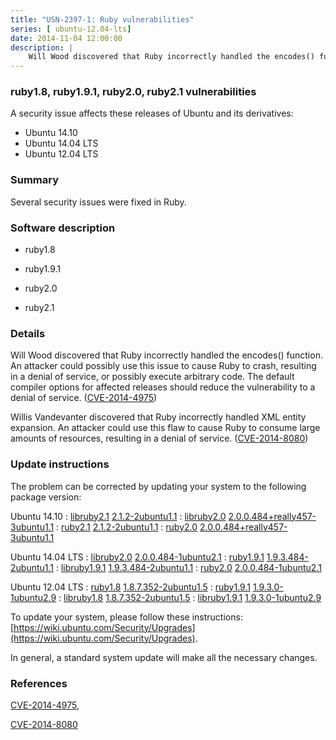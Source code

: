 ```yaml
---
title: "USN-2397-1: Ruby vulnerabilities"
series: [ ubuntu-12.04-lts]
date: 2014-11-04 12:00:00
description: |
    Will Wood discovered that Ruby incorrectly handled the encodes() function. An attacker could possibly use this issue to cause Ruby to crash, resulting in a denial of service, or possibly execute arbitrary code. The default compiler options for affected releases should reduce the vulnerability to a denial of service. ([CVE-2014-4975](http://people.ubuntu.com/~ubuntu-security/cve/CVE-2014-4975))
--- 
```

 
 


### ruby1.8, ruby1.9.1, ruby2.0, ruby2.1 vulnerabilities

A security issue affects these releases of Ubuntu and its derivatives:

* Ubuntu 14.10
* Ubuntu 14.04 LTS
* Ubuntu 12.04 LTS

### Summary

Several security issues were fixed in Ruby. 

### Software description

* ruby1.8 

* ruby1.9.1 

* ruby2.0 

* ruby2.1 

### Details

Will Wood discovered that Ruby incorrectly handled the encodes() function. An attacker could possibly use this issue to cause Ruby to crash, resulting in a denial of service, or possibly execute arbitrary code. The default compiler options for affected releases should reduce the vulnerability to a denial of service. ([CVE-2014-4975](http://people.ubuntu.com/~ubuntu-security/cve/CVE-2014-4975))

Willis Vandevanter discovered that Ruby incorrectly handled XML entity expansion. An attacker could use this flaw to cause Ruby to consume large amounts of resources, resulting in a denial of service. ([CVE-2014-8080](http://people.ubuntu.com/~ubuntu-security/cve/CVE-2014-8080)) 

### Update instructions

The problem can be corrected by updating your system to the following package version:

Ubuntu 14.10
 : [libruby2.1](https://launchpad.net/ubuntu/+source/ruby2.1) <span> [2.1.2-2ubuntu1.1](https://launchpad.net/ubuntu/+source/ruby2.1/2.1.2-2ubuntu1.1) </span> 
 : [libruby2.0](https://launchpad.net/ubuntu/+source/ruby2.0) <span> [2.0.0.484+really457-3ubuntu1.1](https://launchpad.net/ubuntu/+source/ruby2.0/2.0.0.484+really457-3ubuntu1.1) </span> 
 : [ruby2.1](https://launchpad.net/ubuntu/+source/ruby2.1) <span> [2.1.2-2ubuntu1.1](https://launchpad.net/ubuntu/+source/ruby2.1/2.1.2-2ubuntu1.1) </span> 
 : [ruby2.0](https://launchpad.net/ubuntu/+source/ruby2.0) <span> [2.0.0.484+really457-3ubuntu1.1](https://launchpad.net/ubuntu/+source/ruby2.0/2.0.0.484+really457-3ubuntu1.1) </span> 

Ubuntu 14.04 LTS
 : [libruby2.0](https://launchpad.net/ubuntu/+source/ruby2.0) <span> [2.0.0.484-1ubuntu2.1](https://launchpad.net/ubuntu/+source/ruby2.0/2.0.0.484-1ubuntu2.1) </span> 
 : [ruby1.9.1](https://launchpad.net/ubuntu/+source/ruby1.9.1) <span> [1.9.3.484-2ubuntu1.1](https://launchpad.net/ubuntu/+source/ruby1.9.1/1.9.3.484-2ubuntu1.1) </span> 
 : [libruby1.9.1](https://launchpad.net/ubuntu/+source/ruby1.9.1) <span> [1.9.3.484-2ubuntu1.1](https://launchpad.net/ubuntu/+source/ruby1.9.1/1.9.3.484-2ubuntu1.1) </span> 
 : [ruby2.0](https://launchpad.net/ubuntu/+source/ruby2.0) <span> [2.0.0.484-1ubuntu2.1](https://launchpad.net/ubuntu/+source/ruby2.0/2.0.0.484-1ubuntu2.1) </span> 

Ubuntu 12.04 LTS
 : [ruby1.8](https://launchpad.net/ubuntu/+source/ruby1.8) <span> [1.8.7.352-2ubuntu1.5](https://launchpad.net/ubuntu/+source/ruby1.8/1.8.7.352-2ubuntu1.5) </span> 
 : [ruby1.9.1](https://launchpad.net/ubuntu/+source/ruby1.9.1) <span> [1.9.3.0-1ubuntu2.9](https://launchpad.net/ubuntu/+source/ruby1.9.1/1.9.3.0-1ubuntu2.9) </span> 
 : [libruby1.8](https://launchpad.net/ubuntu/+source/ruby1.8) <span> [1.8.7.352-2ubuntu1.5](https://launchpad.net/ubuntu/+source/ruby1.8/1.8.7.352-2ubuntu1.5) </span> 
 : [libruby1.9.1](https://launchpad.net/ubuntu/+source/ruby1.9.1) <span> [1.9.3.0-1ubuntu2.9](https://launchpad.net/ubuntu/+source/ruby1.9.1/1.9.3.0-1ubuntu2.9) </span> 

To update your system, please follow these instructions: [https://wiki.ubuntu.com/Security/Upgrades](https://wiki.ubuntu.com/Security/Upgrades).

In general, a standard system update will make all the necessary changes. 

### References

 
 [CVE-2014-4975](http://people.ubuntu.com/~ubuntu-security/cve/CVE-2014-4975), 

 [CVE-2014-8080](http://people.ubuntu.com/~ubuntu-security/cve/CVE-2014-8080)
 

